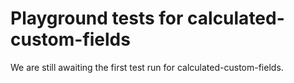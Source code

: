 # Playground tests for calculated-custom-fields
We are still awaiting the first test run for calculated-custom-fields.
